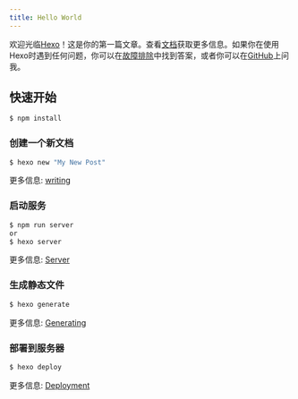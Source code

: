 ```yaml
---
title: Hello World
---
```

欢迎光临[Hexo](https://hexo.io/)！这是你的第一篇文章。查看[文档](https://hexo.io/docs/)获取更多信息。如果你在使用Hexo时遇到任何问题，你可以在[故障排除](https://hexo.io/docs/troubleshooting.html)中找到答案，或者你可以在[GitHub](https://github.com/hexojs/hexo/issues)上问我。

## 快速开始
``` bash
$ npm install
```

### 创建一个新文档

``` bash
$ hexo new "My New Post"
```

更多信息: [writing](https://hexo.io/docs/writing.html)

### 启动服务

``` bash
$ npm run server
or
$ hexo server
```

更多信息: [Server](https://hexo.io/docs/server.html)

### 生成静态文件

``` bash
$ hexo generate
```

更多信息: [Generating](https://hexo.io/docs/generating.html)

### 部署到服务器

``` bash
$ hexo deploy
```

更多信息: [Deployment](https://hexo.io/docs/one-command-deployment.html)

